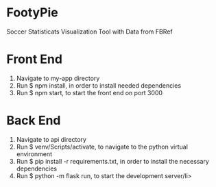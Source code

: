 # FootyPie
Soccer Statisticats Visualization Tool with Data from FBRef

<h1> Front End </h1>

<ol>
<li> Navigate to my-app directory </li>
<li>  Run $ npm install, in order to install needed dependencies </li>
<li> Run $ npm start, to start the front end on port 3000 </li>
</ol>

<h1> Back End </h1>

<ol>
<li> Navigate to api directory </li>
<li> Run $ venv/Scripts/activate, to navigate to the python virtual environment </li>
<li> Run $ pip install -r requirements.txt, in order to install the necessary dependencies</li>
<li> Run $ python -m flask run, to start the development server/li>
</ol>
